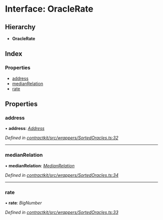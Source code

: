 # Interface: OracleRate

## Hierarchy

* **OracleRate**

## Index

### Properties

* [address](_wrappers_sortedoracles_.oraclerate.md#address)
* [medianRelation](_wrappers_sortedoracles_.oraclerate.md#medianrelation)
* [rate](_wrappers_sortedoracles_.oraclerate.md#rate)

## Properties

###  address

• **address**: *[Address](../modules/_base_.md#address)*

*Defined in [contractkit/src/wrappers/SortedOracles.ts:32](https://github.com/celo-org/celo-monorepo/blob/master/packages/contractkit/src/wrappers/SortedOracles.ts#L32)*

___

###  medianRelation

• **medianRelation**: *[MedianRelation](../enums/_wrappers_sortedoracles_.medianrelation.md)*

*Defined in [contractkit/src/wrappers/SortedOracles.ts:34](https://github.com/celo-org/celo-monorepo/blob/master/packages/contractkit/src/wrappers/SortedOracles.ts#L34)*

___

###  rate

• **rate**: *BigNumber*

*Defined in [contractkit/src/wrappers/SortedOracles.ts:33](https://github.com/celo-org/celo-monorepo/blob/master/packages/contractkit/src/wrappers/SortedOracles.ts#L33)*

